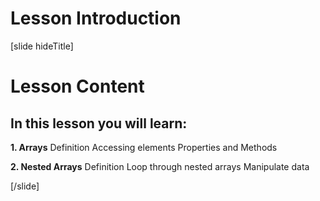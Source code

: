 # Lesson Introduction

[slide hideTitle]
# Lesson Content

## In this lesson you will learn:

**1. Arrays**
Definition
Accessing elements
Properties and Methods

**2. Nested Arrays**
Definition
Loop through nested arrays
Manipulate data


[/slide]
